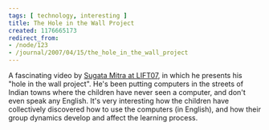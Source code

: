 ```yaml
---
tags: [ technology, interesting ]
title: The Hole in the Wall Project
created: 1176665173
redirect_from:
- /node/123
- /journal/2007/04/15/the_hole_in_the_wall_project
---
```

A fascinating video by [Sugata Mitra at
LIFT07](http://www.ballpark.ch/blog/index.php?id=833), in which he presents his
"hole in the wall project". He's been putting computers in the streets of Indian
towns where the children have never seen a computer, and don't even speak any
English. It's very interesting how the children have collectively discovered how
to use the computers (in English), and how their group dynamics develop and
affect the learning process.